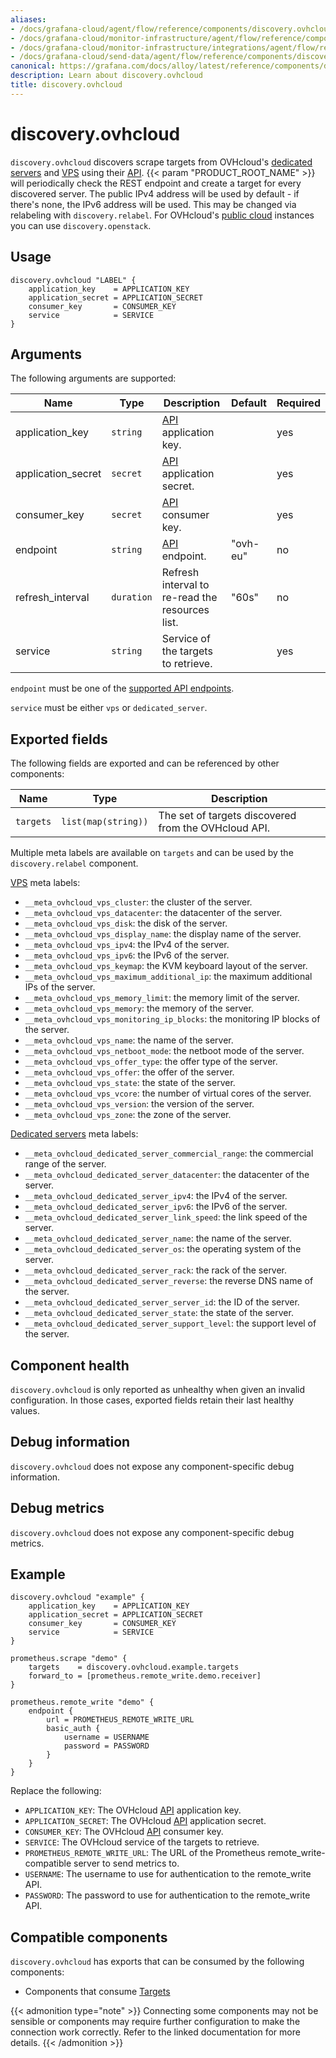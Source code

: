 ```yaml
---
aliases:
- /docs/grafana-cloud/agent/flow/reference/components/discovery.ovhcloud/
- /docs/grafana-cloud/monitor-infrastructure/agent/flow/reference/components/discovery.ovhcloud/
- /docs/grafana-cloud/monitor-infrastructure/integrations/agent/flow/reference/components/discovery.ovhcloud/
- /docs/grafana-cloud/send-data/agent/flow/reference/components/discovery.ovhcloud/
canonical: https://grafana.com/docs/alloy/latest/reference/components/discovery.ovhcloud/
description: Learn about discovery.ovhcloud
title: discovery.ovhcloud
---
```


# discovery.ovhcloud

`discovery.ovhcloud` discovers scrape targets from OVHcloud's [dedicated servers][] and [VPS][] using their [API][]. 
{{< param "PRODUCT_ROOT_NAME" >}} will periodically check the REST endpoint and create a target for every discovered server. 
The public IPv4 address will be used by default - if there's none, the IPv6 address will be used. 
This may be changed via relabeling with `discovery.relabel`. 
For OVHcloud's [public cloud][] instances you can use `discovery.openstack`.

[API]: https://api.ovh.com/
[public cloud]: https://www.ovhcloud.com/en/public-cloud/
[VPS]: https://www.ovhcloud.com/en/vps/
[Dedicated servers]: https://www.ovhcloud.com/en/bare-metal/

## Usage

```river
discovery.ovhcloud "LABEL" {
    application_key    = APPLICATION_KEY
    application_secret = APPLICATION_SECRET
    consumer_key       = CONSUMER_KEY
    service            = SERVICE
}
```

## Arguments

The following arguments are supported:

Name               | Type           | Description                                                    | Default       | Required
------------------ | -------------- | -------------------------------------------------------------- | ------------- | --------
application_key    | `string`       | [API][] application key.                                       |               | yes
application_secret | `secret`       | [API][] application secret.                                    |               | yes
consumer_key       | `secret`       | [API][] consumer key.                                          |               | yes
endpoint           | `string`       | [API][] endpoint.                                              | "ovh-eu"      | no
refresh_interval   | `duration`     | Refresh interval to re-read the resources list.                | "60s"         | no
service            | `string`       | Service of the targets to retrieve.                            |               | yes

`endpoint` must be one of the [supported API endpoints][supported-apis].

`service` must be either `vps` or `dedicated_server`.

[supported-apis]: https://github.com/ovh/go-ovh#supported-apis

## Exported fields

The following fields are exported and can be referenced by other components:

Name      | Type                | Description
--------- | ------------------- | -----------
`targets` | `list(map(string))` | The set of targets discovered from the OVHcloud API.

Multiple meta labels are available on `targets` and can be used by the `discovery.relabel` component.

[VPS][] meta labels:
* `__meta_ovhcloud_vps_cluster`: the cluster of the server.
* `__meta_ovhcloud_vps_datacenter`: the datacenter of the server.
* `__meta_ovhcloud_vps_disk`: the disk of the server.
* `__meta_ovhcloud_vps_display_name`: the display name of the server.
* `__meta_ovhcloud_vps_ipv4`: the IPv4 of the server.
* `__meta_ovhcloud_vps_ipv6`: the IPv6 of the server.
* `__meta_ovhcloud_vps_keymap`: the KVM keyboard layout of the server.
* `__meta_ovhcloud_vps_maximum_additional_ip`: the maximum additional IPs of the server.
* `__meta_ovhcloud_vps_memory_limit`: the memory limit of the server.
* `__meta_ovhcloud_vps_memory`: the memory of the server.
* `__meta_ovhcloud_vps_monitoring_ip_blocks`: the monitoring IP blocks of the server.
* `__meta_ovhcloud_vps_name`: the name of the server.
* `__meta_ovhcloud_vps_netboot_mode`: the netboot mode of the server.
* `__meta_ovhcloud_vps_offer_type`: the offer type of the server.
* `__meta_ovhcloud_vps_offer`: the offer of the server.
* `__meta_ovhcloud_vps_state`: the state of the server.
* `__meta_ovhcloud_vps_vcore`: the number of virtual cores of the server.
* `__meta_ovhcloud_vps_version`: the version of the server.
* `__meta_ovhcloud_vps_zone`: the zone of the server.

[Dedicated servers][] meta labels:
* `__meta_ovhcloud_dedicated_server_commercial_range`: the commercial range of the server.
* `__meta_ovhcloud_dedicated_server_datacenter`: the datacenter of the server.
* `__meta_ovhcloud_dedicated_server_ipv4`: the IPv4 of the server.
* `__meta_ovhcloud_dedicated_server_ipv6`: the IPv6 of the server.
* `__meta_ovhcloud_dedicated_server_link_speed`: the link speed of the server.
* `__meta_ovhcloud_dedicated_server_name`: the name of the server.
* `__meta_ovhcloud_dedicated_server_os`: the operating system of the server.
* `__meta_ovhcloud_dedicated_server_rack`: the rack of the server.
* `__meta_ovhcloud_dedicated_server_reverse`: the reverse DNS name of the server.
* `__meta_ovhcloud_dedicated_server_server_id`: the ID of the server.
* `__meta_ovhcloud_dedicated_server_state`: the state of the server.
* `__meta_ovhcloud_dedicated_server_support_level`: the support level of the server.

## Component health

`discovery.ovhcloud` is only reported as unhealthy when given an invalid
configuration. In those cases, exported fields retain their last healthy
values.

## Debug information

`discovery.ovhcloud` does not expose any component-specific debug information.

## Debug metrics

`discovery.ovhcloud` does not expose any component-specific debug metrics.

## Example

```river
discovery.ovhcloud "example" {
	application_key    = APPLICATION_KEY
	application_secret = APPLICATION_SECRET
	consumer_key       = CONSUMER_KEY
	service            = SERVICE
}

prometheus.scrape "demo" {
	targets    = discovery.ovhcloud.example.targets
	forward_to = [prometheus.remote_write.demo.receiver]
}

prometheus.remote_write "demo" {
	endpoint {
		url = PROMETHEUS_REMOTE_WRITE_URL
		basic_auth {
			username = USERNAME
			password = PASSWORD
		}
	}
}
```

Replace the following:
  - `APPLICATION_KEY`: The OVHcloud [API][] application key.
  - `APPLICATION_SECRET`: The OVHcloud [API][] application secret.
  - `CONSUMER_KEY`: The OVHcloud [API][] consumer key.
  - `SERVICE`: The OVHcloud service of the targets to retrieve.
  - `PROMETHEUS_REMOTE_WRITE_URL`: The URL of the Prometheus remote_write-compatible server to send metrics to.
  - `USERNAME`: The username to use for authentication to the remote_write API.
  - `PASSWORD`: The password to use for authentication to the remote_write API.


<!-- START GENERATED COMPATIBLE COMPONENTS -->

## Compatible components

`discovery.ovhcloud` has exports that can be consumed by the following components:

- Components that consume [Targets](../../compatibility/#targets-consumers)

{{< admonition type="note" >}}
Connecting some components may not be sensible or components may require further configuration to make the connection work correctly.
Refer to the linked documentation for more details.
{{< /admonition >}}

<!-- END GENERATED COMPATIBLE COMPONENTS -->

